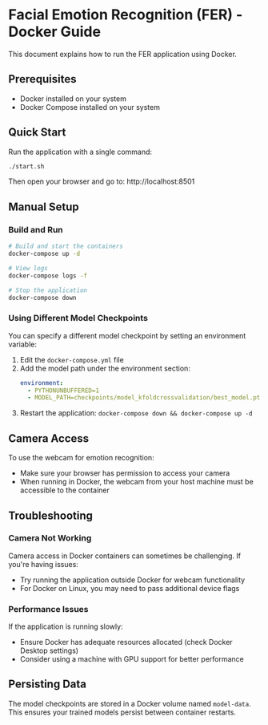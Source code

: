 # Facial Emotion Recognition (FER) - Docker Guide

This document explains how to run the FER application using Docker.

## Prerequisites

- Docker installed on your system
- Docker Compose installed on your system

## Quick Start

Run the application with a single command:

```bash
./start.sh
```

Then open your browser and go to: http://localhost:8501

## Manual Setup

### Build and Run

```bash
# Build and start the containers
docker-compose up -d

# View logs
docker-compose logs -f

# Stop the application
docker-compose down
```

### Using Different Model Checkpoints

You can specify a different model checkpoint by setting an environment variable:

1. Edit the `docker-compose.yml` file
2. Add the model path under the environment section:
   ```yaml
   environment:
     - PYTHONUNBUFFERED=1
     - MODEL_PATH=checkpoints/model_kfoldcrossvalidation/best_model.pth
   ```
3. Restart the application: `docker-compose down && docker-compose up -d`

## Camera Access

To use the webcam for emotion recognition:
- Make sure your browser has permission to access your camera
- When running in Docker, the webcam from your host machine must be accessible to the container

## Troubleshooting

### Camera Not Working
Camera access in Docker containers can sometimes be challenging. If you're having issues:
- Try running the application outside Docker for webcam functionality
- For Docker on Linux, you may need to pass additional device flags

### Performance Issues
If the application is running slowly:
- Ensure Docker has adequate resources allocated (check Docker Desktop settings)
- Consider using a machine with GPU support for better performance

## Persisting Data

The model checkpoints are stored in a Docker volume named `model-data`. This ensures your trained models persist between container restarts.
